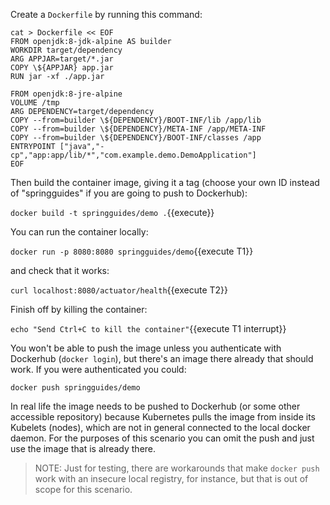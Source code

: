 Create a `Dockerfile` by running this command:

<pre><code class="execute">cat > Dockerfile << EOF
FROM openjdk:8-jdk-alpine AS builder
WORKDIR target/dependency
ARG APPJAR=target/*.jar
COPY \${APPJAR} app.jar
RUN jar -xf ./app.jar

FROM openjdk:8-jre-alpine
VOLUME /tmp
ARG DEPENDENCY=target/dependency
COPY --from=builder \${DEPENDENCY}/BOOT-INF/lib /app/lib
COPY --from=builder \${DEPENDENCY}/META-INF /app/META-INF
COPY --from=builder \${DEPENDENCY}/BOOT-INF/classes /app
ENTRYPOINT ["java","-cp","app:app/lib/*","com.example.demo.DemoApplication"]
EOF
</code></pre>

Then build the container image, giving it a tag (choose your own ID instead of "springguides" if you are going to push to Dockerhub):

`docker build -t springguides/demo .`{{execute}}

You can run the container locally:

`docker run -p 8080:8080 springguides/demo`{{execute T1}}

and check that it works:

`curl localhost:8080/actuator/health`{{execute T2}}

Finish off by killing the container:

`echo "Send Ctrl+C to kill the container"`{{execute T1 interrupt}}

You won't be able to push the image unless you authenticate with Dockerhub (`docker login`), but there's an image there already that should work. If you were authenticated you could:

`docker push springguides/demo`

In real life the image needs to be pushed to Dockerhub (or some other accessible repository) because Kubernetes pulls the image from inside its Kubelets (nodes), which are not in general connected to the local docker daemon. For the purposes of this scenario you can omit the push and just use the image that is already there.

> NOTE: Just for testing, there are workarounds that make `docker push` work with an insecure local registry, for instance, but that is out of scope for this scenario.